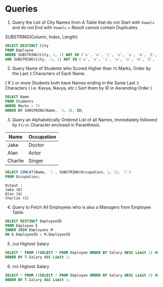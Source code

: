 # Queries

1. Query the List of City Names from A Table that do not Start with `Vowels` and do not End with `Vowels` + Result cannot contain Duplicates.

SUBSTRING(Column, Index, Length)

```SQL
SELECT DISTINCT City 
FROM Employee
WHERE SUBSTRING(City, 1, 1) NOT IN ('a', 'e', 'i', 'o', 'u', 'A', 'E', 'I', 'O', 'U')
AND SUBSTRING(City, -1, 1) NOT IN ('a', 'e', 'i', 'o', 'u', 'A', 'E', 'I', 'O', 'U');
```

2. Query Name of Students who Scored Higher than `75` Marks, Order by the Last `3` Characters of Each Name.

( If `2` or more Students both have Names ending in the Same Last `3` Characters ( i.e. Kavya, Navya, etc ) Sort them by ID in Ascending Order )

```SQL
SELECT Name 
FROM Students
WHERE Marks > 75
ORDER BY SUBSTRING(Name, -3, 3), ID;
```

3. Query an Alphabetically Ordered List of all Names, Immediately followed by `First` Character enclosed in Paranthesis.

Name | Occupation
--- | ---
Jake | Doctor
Alan | Actor
Charlie | Singer

```SQL
SELECT CONCAT(Name, '(', SUBSTRING(Occupation, 1, 1), ')')
FROM Occupation;
```

```
Output : 
Jake (D)
Alan (A)
Charlie (S)
```

4. Query to Fetch All Employees who is also a Managers from Employee Table

```SQL
SELECT DISTINCT EmployeeID
FROM Employee E
INNER JOIN Employees M
ON E.EmployeeID = M.EmployeeID
```

5. `2nd` Highest Salary

```SQL
SELECT * FROM ((SELECT * FROM Employee ORDER BY Salary DESC Limit 2) AS T)
ORDER BY T.Salary ASC Limit 1;
```

6. `5th` Highest Salary

```SQL
SELECT * FROM ((SELECT * FROM Employee ORDER BY Salary DESC Limit 5) AS T)
ORDER BY T.Salary ASC Limit 1;
```
